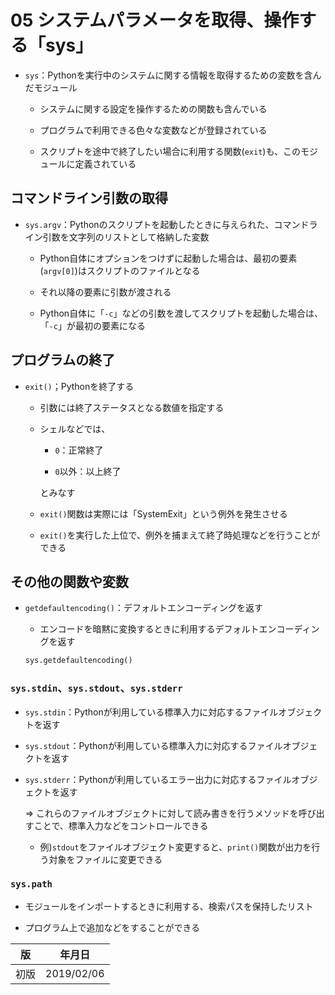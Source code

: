 05 システムパラメータを取得、操作する「sys」
=====================================

* `sys`：Pythonを実行中のシステムに関する情報を取得するための変数を含んだモジュール

  * システムに関する設定を操作するための関数も含んでいる

  * プログラムで利用できる色々な変数などが登録されている

  * スクリプトを途中で終了したい場合に利用する関数(`exit`)も、このモジュールに定義されている



## コマンドライン引数の取得

* `sys.argv`：Pythonのスクリプトを起動したときに与えられた、コマンドライン引数を文字列のリストとして格納した変数

  * Python自体にオプションをつけずに起動した場合は、最初の要素(`argv[0]`)はスクリプトのファイルとなる

  * それ以降の要素に引数が渡される

  * Python自体に「`-c`」などの引数を渡してスクリプトを起動した場合は、「`-c`」が最初の要素になる



## プログラムの終了

* `exit()`；Pythonを終了する

  * 引数には終了ステータスとなる数値を指定する

  * シェルなどでは、

    * `0`：正常終了

    * `0`以外：以上終了

    とみなす

  * `exit()`関数は実際には「SystemExit」という例外を発生させる

  * `exit()`を実行した上位で、例外を捕まえて終了時処理などを行うことができる



## その他の関数や変数

* `getdefaultencoding()`：デフォルトエンコーディングを返す

  * エンコードを暗黙に変換するときに利用するデフォルトエンコーディングを返す

  ```python
  sys.getdefaultencoding()
  ```



### `sys.stdin`、`sys.stdout`、`sys.stderr`

* `sys.stdin`：Pythonが利用している標準入力に対応するファイルオブジェクトを返す

* `sys.stdout`：Pythonが利用している標準入力に対応するファイルオブジェクトを返す

* `sys.stderr`：Pythonが利用しているエラー出力に対応するファイルオブジェクトを返す

  => これらのファイルオブジェクトに対して読み書きを行うメソッドを呼び出すことで、標準入力などをコントロールできる

  * 例)`stdout`をファイルオブジェクト変更すると、`print()`関数が出力を行う対象をファイルに変更できる



### `sys.path`

* モジュールをインポートするときに利用する、検索パスを保持したリスト

* プログラム上で追加などをすることができる



| 版 |  年月日   |
|---|----------|
|初版|2019/02/06|
